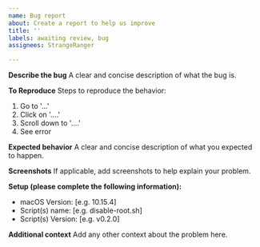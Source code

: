 ```yaml
---
name: Bug report
about: Create a report to help us improve
title: ''
labels: awaiting review, bug
assignees: StrangeRanger

---
```


**Describe the bug**
A clear and concise description of what the bug is.

**To Reproduce**
Steps to reproduce the behavior:
1. Go to '...'
2. Click on '....'
3. Scroll down to '....'
4. See error

**Expected behavior**
A clear and concise description of what you expected to happen.

**Screenshots**
If applicable, add screenshots to help explain your problem.

**Setup (please complete the following information):**
 - macOS Version: [e.g. 10.15.4]
 - Script(s) name: [e.g. disable-root.sh]
 - Script(s) Version: [e.g. v0.2.0]

**Additional context**
Add any other context about the problem here.
